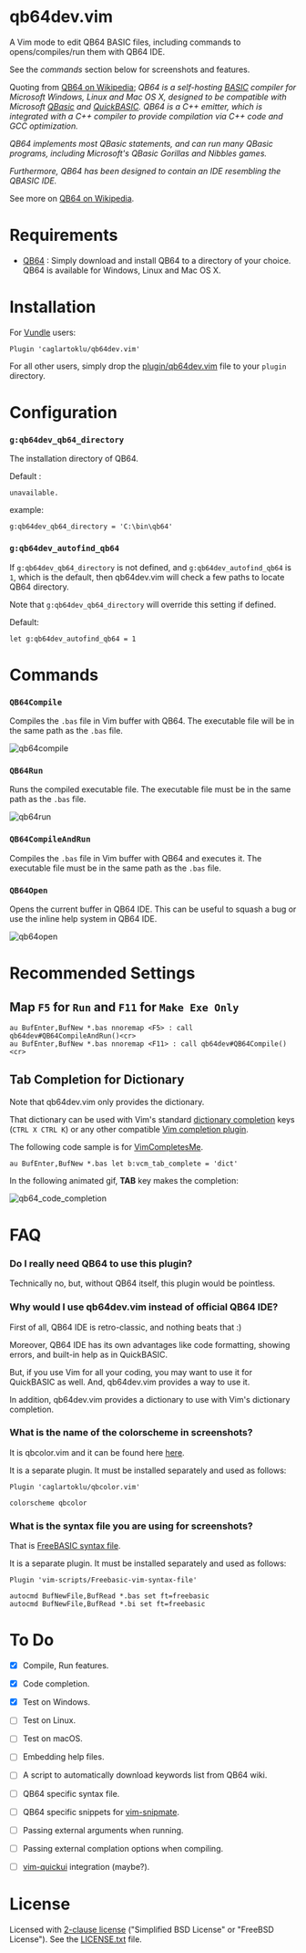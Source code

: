 # qb64dev.vim

A Vim mode to edit QB64 BASIC files, including commands to opens/compiles/run them with QB64 IDE.

See the _commands_ section below for screenshots and features.

Quoting from [QB64 on Wikipedia](https://en.wikipedia.org/wiki/QB64);
_QB64 is a self-hosting [BASIC](https://en.wikipedia.org/wiki/BASIC) compiler for Microsoft Windows, Linux and Mac OS X, designed to be compatible with Microsoft [QBasic](https://en.wikipedia.org/wiki/QBasic) and [QuickBASIC](https://en.wikipedia.org/wiki/QuickBASIC). QB64 is a C++ emitter, which is integrated with a C++ compiler to provide compilation via C++ code and GCC optimization._

_QB64 implements most QBasic statements, and can run many QBasic programs, including Microsoft's QBasic Gorillas and Nibbles games._

_Furthermore, QB64 has been designed to contain an IDE resembling the QBASIC IDE._

See more on [QB64 on Wikipedia](https://en.wikipedia.org/wiki/QB64).


# Requirements

- [QB64](http://www.qb64.net/) :
Simply download and install QB64 to a directory of your choice.
QB64 is available for Windows, Linux and Mac OS X.


# Installation

For [Vundle](http://github.com/VundleVim/Vundle.Vim) users:

```
Plugin 'caglartoklu/qb64dev.vim'
```

For all other users, simply drop the [plugin/qb64dev.vim](plugin/qb64dev.vim) file to your `plugin` directory.


# Configuration

### `g:qb64dev_qb64_directory`

The installation directory of QB64.

Default :

```
unavailable.
```

example:


```
g:qb64dev_qb64_directory = 'C:\bin\qb64'
```


### `g:qb64dev_autofind_qb64`

If `g:qb64dev_qb64_directory` is not defined, and `g:qb64dev_autofind_qb64` is `1`, which is the default, then qb64dev.vim will check a few paths to locate QB64 directory.

Note that `g:qb64dev_qb64_directory` will override this setting if defined.

Default:

```
let g:qb64dev_autofind_qb64 = 1
```


# Commands

### `QB64Compile`

Compiles the `.bas` file in Vim buffer with QB64.
The executable file will be in the same path as the `.bas` file.

![qb64compile](https://user-images.githubusercontent.com/2071639/30004685-90d35978-90dc-11e7-9441-d0c395ae16bf.gif)


### `QB64Run`

Runs the compiled executable file.
The executable file must be in the same path as the `.bas` file.

![qb64run](https://user-images.githubusercontent.com/2071639/30004688-952904fa-90dc-11e7-871b-68a9c1e603a9.gif)


### `QB64CompileAndRun`

Compiles the `.bas` file in Vim buffer with QB64 and executes it.
The executable file must be in the same path as the `.bas` file.


### `QB64Open`

Opens the current buffer in QB64 IDE.
This can be useful to squash a bug or use the inline help system in QB64 IDE.

![qb64open](https://user-images.githubusercontent.com/2071639/30004689-99605b40-90dc-11e7-84f5-759f5cb5d934.gif)



# Recommended Settings

## Map `F5` for `Run` and `F11` for `Make Exe Only`

```viml
au BufEnter,BufNew *.bas nnoremap <F5> : call qb64dev#QB64CompileAndRun()<cr>
au BufEnter,BufNew *.bas nnoremap <F11> : call qb64dev#QB64Compile()<cr>
```


## Tab Completion for Dictionary

Note that qb64dev.vim only provides the dictionary.

That dictionary can be used with Vim's standard [dictionary completion](https://vim.fandom.com/wiki/Dictionary_completions) keys (`CTRL X CTRL K`) or any other compatible [Vim completion plugin](https://vimawesome.com/?q=tag:autocomplete).

The following code sample is for [VimCompletesMe](https://github.com/ajh17/VimCompletesMe).

```viml
au BufEnter,BufNew *.bas let b:vcm_tab_complete = 'dict'
```

In the following animated gif, **TAB** key makes the completion:

![qb64_code_completion](https://user-images.githubusercontent.com/2071639/78508199-a4f78380-778d-11ea-8422-1dabd45898b6.gif)


# FAQ

### Do I really need QB64 to use this plugin?

Technically no, but, without QB64 itself, this plugin would be pointless.

### Why would I use qb64dev.vim instead of official QB64 IDE?

First of all, QB64 IDE is retro-classic, and nothing beats that :)

Moreover, QB64 IDE has its own advantages like code formatting, showing errors, and built-in help as in QuickBASIC.

But, if you use Vim for all your coding, you may want to use it for QuickBASIC as well. And, qb64dev.vim provides a way to use it.

In addition, qb64dev.vim provides a dictionary to use with Vim's dictionary completion.



### What is the name of the colorscheme in screenshots?

It is qbcolor.vim and it can be found here [here](https://github.com/caglartoklu/qbcolor.vim).

It is a separate plugin. It must be installed separately and used as follows:

```viml
Plugin 'caglartoklu/qbcolor.vim'

colorscheme qbcolor
```


### What is the syntax file you are using for screenshots?

That is [FreeBASIC syntax file](https://github.com/vim-scripts/Freebasic-vim-syntax-file).

It is a separate plugin. It must be installed separately and used as follows:

```viml
Plugin 'vim-scripts/Freebasic-vim-syntax-file'

autocmd BufNewFile,BufRead *.bas set ft=freebasic
autocmd BufNewFile,BufRead *.bi set ft=freebasic
```


# To Do

- [x] Compile, Run features.
- [x] Code completion.
- [x] Test on Windows.
- [ ] Test on Linux.
- [ ] Test on macOS.
- [ ] Embedding help files.
- [ ] A script to automatically download keywords list from QB64 wiki.
- [ ] QB64 specific syntax file.
- [ ] QB64 specific snippets for [vim-snipmate](https://github.com/garbas/vim-snipmate).
- [ ] Passing external arguments when running.
- [ ] Passing external complation options when compiling.
- [ ] [vim-quickui](https://github.com/skywind3000/vim-quickui) integration (maybe?).


# License

Licensed with
[2-clause license](https://en.wikipedia.org/wiki/BSD_licenses#2-clause_license_.28.22Simplified_BSD_License.22_or_.22FreeBSD_License.22.29)
("Simplified BSD License" or "FreeBSD License").
See the
[LICENSE.txt](LICENSE.txt) file.
